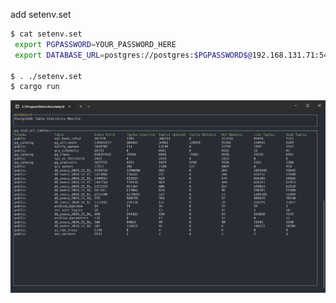 


add setenv.set
```sh
$ cat setenv.set
 export PGPASSWORD=YOUR_PASSWORD_HERE
 export DATABASE_URL=postgres://postgres:$PGPASSWORD$@192.168.131.71:5432/cobra?sslmode=disable

$ . ./setenv.set
$ cargo run
```

![alt text](btm-pg.png "btm-pg image")
